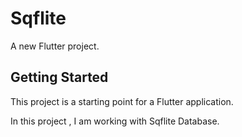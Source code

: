 # Sqflite

A new Flutter project.

## Getting Started

This project is a starting point for a Flutter application.

In this project , I am working with Sqflite Database.


